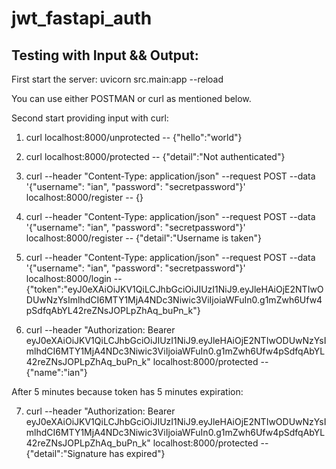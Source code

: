 # jwt_fastapi_auth

## Testing with Input && Output:

First start the server: uvicorn src.main:app --reload

You can use either POSTMAN or curl as mentioned below.

Second start providing input with curl:

1. curl localhost:8000/unprotected
-- {"hello":"world"}

2. curl localhost:8000/protected
-- {"detail":"Not authenticated"}

3. curl --header "Content-Type: application/json" --request POST --data '{"username": "ian", "password": "secretpassword"}' localhost:8000/register
-- {}

4. curl --header "Content-Type: application/json" --request POST --data '{"username": "ian", "password": "secretpassword"}' localhost:8000/register
-- {"detail":"Username is taken"}

5. curl --header "Content-Type: application/json" --request POST --data '{"username": "ian", "password": "secretpassword"}' localhost:8000/login
-- {"token":"eyJ0eXAiOiJKV1QiLCJhbGciOiJIUzI1NiJ9.eyJleHAiOjE2NTIwODUwNzYsImlhdCI6MTY1MjA4NDc3Niwic3ViIjoiaWFuIn0.g1mZwh6Ufw4pSdfqAbYL42reZNsJOPLpZhAq_buPn_k"}

6. curl --header "Authorization: Bearer eyJ0eXAiOiJKV1QiLCJhbGciOiJIUzI1NiJ9.eyJleHAiOjE2NTIwODUwNzYsImlhdCI6MTY1MjA4NDc3Niwic3ViIjoiaWFuIn0.g1mZwh6Ufw4pSdfqAbYL42reZNsJOPLpZhAq_buPn_k" localhost:8000/protected
-- {"name":"ian"}

After 5 minutes because token has 5 minutes expiration:

7. curl --header "Authorization: Bearer eyJ0eXAiOiJKV1QiLCJhbGciOiJIUzI1NiJ9.eyJleHAiOjE2NTIwODUwNzYsImlhdCI6MTY1MjA4NDc3Niwic3ViIjoiaWFuIn0.g1mZwh6Ufw4pSdfqAbYL42reZNsJOPLpZhAq_buPn_k" localhost:8000/protected
-- {"detail":"Signature has expired"}
